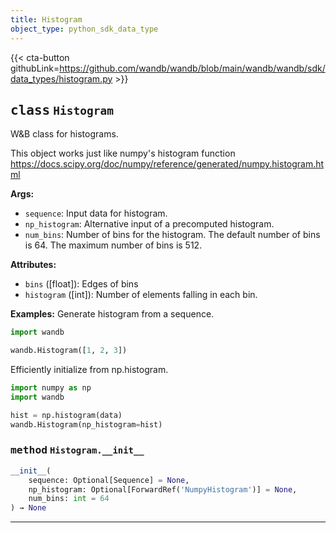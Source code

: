 ```yaml
---
title: Histogram
object_type: python_sdk_data_type
---
```


{{< cta-button githubLink=https://github.com/wandb/wandb/blob/main/wandb/wandb/sdk/data_types/histogram.py >}}




## <kbd>class</kbd> `Histogram`
W&B class for histograms. 

This object works just like numpy's histogram function https://docs.scipy.org/doc/numpy/reference/generated/numpy.histogram.html 





**Args:**
 
 - `sequence`:  Input data for histogram. 
 - `np_histogram`:  Alternative input of a precomputed histogram. 
 - `num_bins`:  Number of bins for the histogram.  The default number of bins  is 64. The maximum number of bins is 512. 



**Attributes:**
 
 - `bins` ([float]):  Edges of bins 
 - `histogram` ([int]):  Number of elements falling in each bin. 



**Examples:**
 Generate histogram from a sequence. 

```python
import wandb

wandb.Histogram([1, 2, 3])
``` 

Efficiently initialize from np.histogram. 

```python
import numpy as np
import wandb

hist = np.histogram(data)
wandb.Histogram(np_histogram=hist)
``` 

### <kbd>method</kbd> `Histogram.__init__`

```python
__init__(
    sequence: Optional[Sequence] = None,
    np_histogram: Optional[ForwardRef('NumpyHistogram')] = None,
    num_bins: int = 64
) → None
```








---

